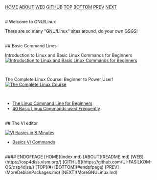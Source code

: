 ---
---

[HOME](index.md)
[ABOUT](README.md)
[WEB](https://osp4diss.vlsm.org/)
[GITHUB](https://github.com/UI-FASILKOM-OS/osp4diss/)
[TOP](#)
[BOTTOM](#endofpage)
[PREV](MoreDebianPackages.md)
[NEXT](MoreGNULinux.md)

<br>
# Welcome to GNU/Linux

There are so many "GNU/Linux" sites around, do your own GSGS! 

<br>
## Basic Command Lines

Introduction to Linux and Basic Linux Commands for Beginners<br>
[![Introduction to Linux and Basic Linux Commands for Beginners](https://img.youtube.com/vi/IVquJh3DXUA/0.jpg)](https://www.youtube.com/watch?v=IVquJh3DXUA)

<br>

The Complete Linux Course: Beginner to Power User!<br>
[![The Complete Linux Course](https://img.youtube.com/vi/wBp0Rb-ZJak/0.jpg)](https://www.youtube.com/watch?v=wBp0Rb-ZJak)

<br>

* [The Linux Command Line for Beginners](https://ubuntu.com/tutorials/command-line-for-beginners)
* [40 Basic Linux Commands used Frequently](https://linoxide.com/linux-command/essential-linux-basic-commands/)

<br>
## The VI editor

[![VI Basics in 8 Minutes](https://img.youtube.com/vi/ggSyF1SVFr4/0.jpg)](https://www.youtube.com/watch?v=ggSyF1SVFr4)

* [Basics VI Commands](https://www.cs.colostate.edu/helpdocs/vi.html)

<br>
#### ENDOFPAGE
[HOME](index.md)
[ABOUT](README.md)
[WEB](https://osp4diss.vlsm.org/)
[GITHUB](https://github.com/UI-FASILKOM-OS/osp4diss/)
[TOP](#)
[BOTTOM](#endofpage)
[PREV](MoreDebianPackages.md)
[NEXT](MoreGNULinux.md)
<br>

